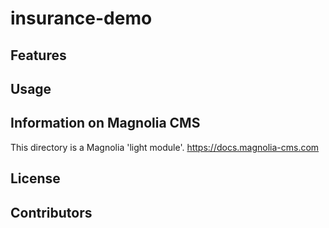 # insurance-demo

<!--
Provide a one sentence description of what your light module
provides.
-->

## Features

<!--
Provide a list of the key features this module provides for content
authors, or whoever the primary user is. For a component template,
consider providing screenshots of the rendered component and the
component dialog.
-->

## Usage

<!--
Provide details about how a developer can make the component template,
or other features provided by the light module, available to content
authors.

This can include any special instructions about webresources or
availability. This could include instructions on 3rd party dependencies
such as jquery.

Describe how a template can be configured with parameters if
applicable.
-->

## Information on Magnolia CMS

This directory is a Magnolia 'light module'.
https://docs.magnolia-cms.com

## License

## Contributors
